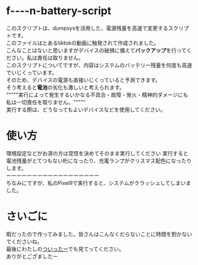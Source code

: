 # f----n-battery-script
このスクリプトは、dumpsysを活用した、電源残量を高速で変更するスクリプトです。
<br>
このファイルはとあるtiktokの動画に触発されて作成されました。
<br>
こんなことはないと思いますがデバイスの破損に備えて**バックアップ**を行ってください。私は責任は取りません。
<br>
このスクリプトについてですが、内容はシステムのバッテリー残量を何度も高速でいじくっています。
<br>
そのため、デバイスの電源も直接いじくっていると予測できます。
<br>
そう考えると**電池**の劣化も激しいと考えられます。
<br>
"""""実行によって発生するいかなる不具合・故障・発火・精神的ダメージにも私は一切責任を取りません。"""""
<br>
実行する際は、どうなってもよいデバイスなどを使用してください。
# 使い方
環境設定などがお済の方は覚悟を決めてそのまま実行してください
実行すると電池残量がとてつもない桁になったり、充電ランプがクリスマス配色になったりします。
<br>
ーーーーーーーーーーーーーーーーーー
<br>
ちなみにですが、私のPixel9で実行すると、システムがクラッシュしてしまいました。

# さいごに
暇だったので作ってみました。皆さんはこんなくだらないことに時間を割かないでくださいね。
<br>
最後にわたしの[ついったー](https://x.com/eisuke_oriyasu "ついったー")でも見てってください。　
<br>
ありがとござましたー
